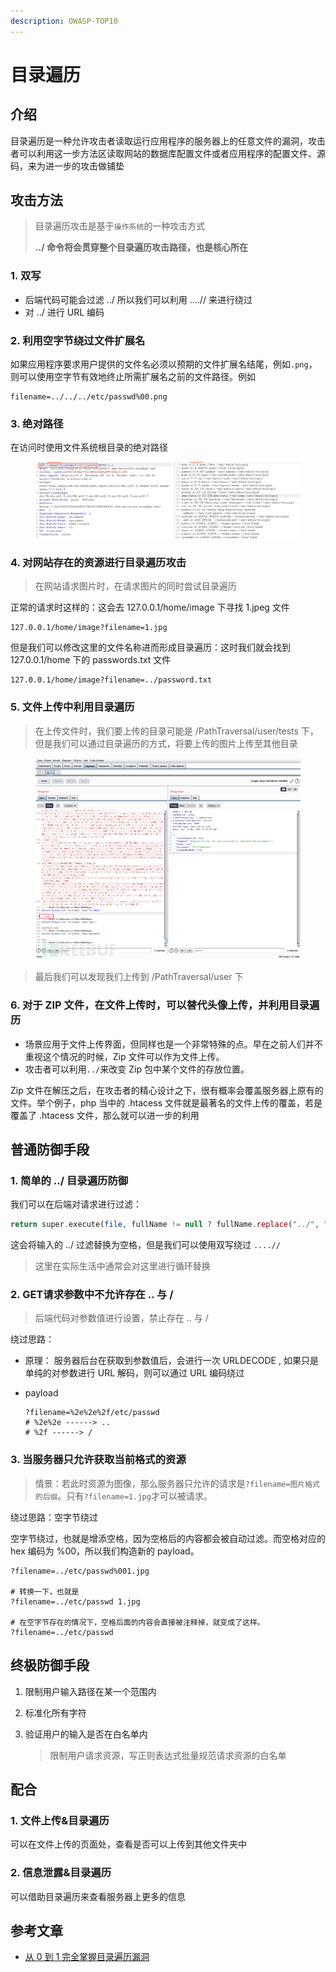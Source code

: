 ```yaml
---
description: OWASP-TOP10
---
```


# 目录遍历

## 介绍

目录遍历是一种允许攻击者读取运行应用程序的服务器上的任意文件的漏洞，攻击者可以利用这一步方法区读取网站的数据库配置文件或者应用程序的配置文件、源码，来为进一步的攻击做铺垫

## 攻击方法

> 目录遍历攻击是基于`操作系统`的一种攻击方式
>
> **../ 命令将会贯穿整个目录遍历攻击路径，也是核心所在**

### 1. 双写

* 后端代码可能会过滤 ../ 所以我们可以利用 ....// 来进行绕过
* 对 ../ 进行 URL 编码

### 2. 利用空字节绕过文件扩展名

如果应用程序要求用户提供的文件名必须以预期的文件扩展名结尾，例如`.png`，则可以使用空字节有效地终止所需扩展名之前的文件路径。例如

```shell
filename=../../../etc/passwd%00.png
```

### 3. 绝对路径

在访问时使用文件系统根目录的绝对路径

<figure><img src="../.gitbook/assets/OWASP2.jpeg" alt=""><figcaption></figcaption></figure>

### 4. 对网站存在的资源进行目录遍历攻击

> 在网站请求图片时，在请求图片的同时尝试目录遍历

正常的请求时这样的：这会去 127.0.0.1/home/image 下寻找 1.jpeg 文件

```shell
127.0.0.1/home/image?filename=1.jpg
```

但是我们可以修改这里的文件名称进而形成目录遍历：这时我们就会找到 127.0.0.1/home 下的 passwords.txt 文件

```shell
127.0.0.1/home/image?filename=../password.txt
```

### 5. 文件上传中利用目录遍历

> 在上传文件时，我们要上传的目录可能是 /PathTraversal/user/tests 下，但是我们可以通过目录遍历的方式，将要上传的图片上传至其他目录

<figure><img src="../.gitbook/assets/OWASP1.jpeg" alt=""><figcaption></figcaption></figure>

> 最后我们可以发现我们上传到 /PathTraversal/user 下

###

### 6. 对于 ZIP 文件，在文件上传时，可以替代头像上传，并利用目录遍历

* 场景应用于文件上传界面，但同样也是一个非常特殊的点。早在之前人们并不重视这个情况的时候，Zip 文件可以作为文件上传。
* 攻击者可以利用`../`来改变 Zip 包中某个文件的存放位置。

Zip 文件在解压之后，在攻击者的精心设计之下，很有概率会覆盖服务器上原有的文件。举个例子，php 当中的 .htacess 文件就是最著名的文件上传的覆盖，若是覆盖了 .htacess 文件，那么就可以进一步的利用

## 普通防御手段

### 1. 简单的 ../ 目录遍历防御

我们可以在后端对请求进行过滤：

```php
return super.execute(file, fullName != null ? fullName.replace("../", "") : "");
```

这会将输入的 ../ 过滤替换为空格，但是我们可以使用双写绕过 `....//`

> 这里在实际生活中通常会对这里进行循环替换

### 2. GET请求参数中不允许存在 .. 与 /

> 后端代码对参数值进行设置，禁止存在 .. 与 /

绕过思路：

* 原理： 服务器后台在获取到参数值后，会进行一次 URLDECODE , 如果只是单纯的对参数进行 URL 解码，则可以通过 URL 编码绕过
*   payload

    ```shell
    ?filename=%2e%2e%2f/etc/passwd
    # %2e%2e ------> ..
    # %2f ------> /
    ```

### 3. 当服务器只允许获取当前格式的资源

> 情景：若此时资源为图像，那么服务器只允许的请求是`?filename=图片格式的后缀`。只有`?filename=1.jpg`才可以被请求。

绕过思路：空字节绕过

空字节绕过，也就是增添空格，因为空格后的内容都会被自动过滤。而空格对应的 hex 编码为 %00，所以我们构造新的 payload。

```shell
?filename=../etc/passwd%001.jpg

# 转换一下，也就是
?filename=../etc/passwd 1.jpg

# 在空字节存在的情况下，空格后面的内容会直接被注释掉，就变成了这样。
?filename=../etc/passwd
```

## 终极防御手段

1. 限制用户输入路径在某一个范围内
2. 标准化所有字符
3.  验证用户的输入是否在白名单内

    > 限制用户请求资源，写正则表达式批量规范请求资源的白名单



## 配合

### 1. 文件上传&目录遍历

可以在文件上传的页面处，查看是否可以上传到其他文件夹中

### 2. 信息泄露&目录遍历

可以借助目录遍历来查看服务器上更多的信息

## 参考文章

* [从 0 到 1 完全掌握目录遍历漏洞](https://www.freebuf.com/articles/web/326213.html)
